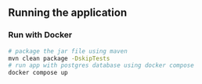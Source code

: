 ## Running the application
### Run with Docker
```bash
# package the jar file using maven
mvn clean package -DskipTests
# run app with postgres database using docker compose
docker compose up
```